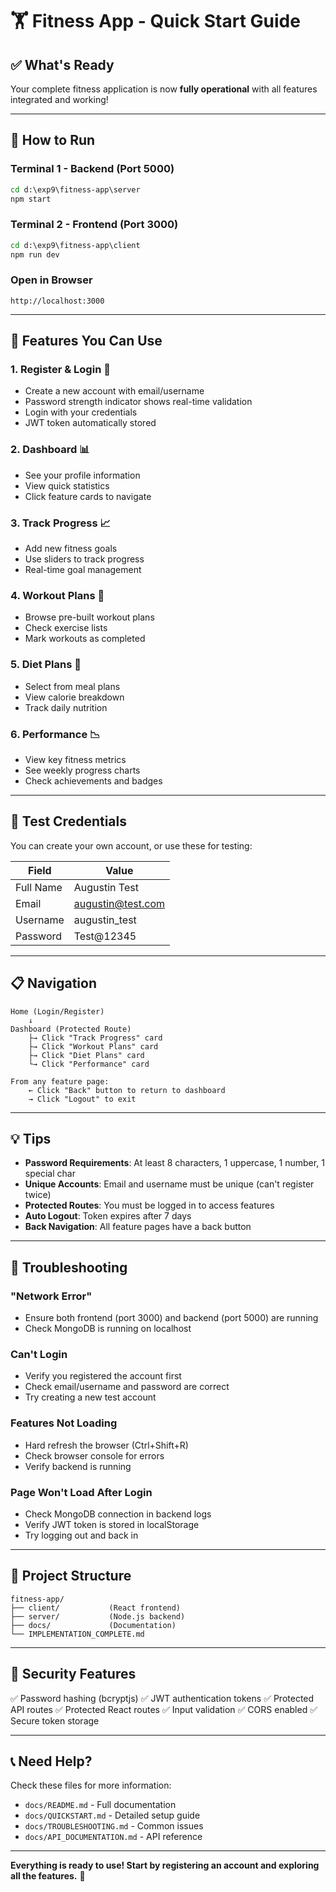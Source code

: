 # 🏋️ Fitness App - Quick Start Guide

## ✅ What's Ready

Your complete fitness application is now **fully operational** with all features integrated and working!

---

## 🚀 How to Run

### Terminal 1 - Backend (Port 5000)
```cmd
cd d:\exp9\fitness-app\server
npm start
```

### Terminal 2 - Frontend (Port 3000)
```cmd
cd d:\exp9\fitness-app\client
npm run dev
```

### Open in Browser
```
http://localhost:3000
```

---

## 🎯 Features You Can Use

### 1. **Register & Login** 🔐
- Create a new account with email/username
- Password strength indicator shows real-time validation
- Login with your credentials
- JWT token automatically stored

### 2. **Dashboard** 📊
- See your profile information
- View quick statistics
- Click feature cards to navigate

### 3. **Track Progress** 📈
- Add new fitness goals
- Use sliders to track progress
- Real-time goal management

### 4. **Workout Plans** 💪
- Browse pre-built workout plans
- Check exercise lists
- Mark workouts as completed

### 5. **Diet Plans** 🥗
- Select from meal plans
- View calorie breakdown
- Track daily nutrition

### 6. **Performance** 📉
- View key fitness metrics
- See weekly progress charts
- Check achievements and badges

---

## 🧪 Test Credentials

You can create your own account, or use these for testing:

| Field | Value |
|-------|-------|
| Full Name | Augustin Test |
| Email | augustin@test.com |
| Username | augustin_test |
| Password | Test@12345 |

---

## 📋 Navigation

```
Home (Login/Register)
    ↓
Dashboard (Protected Route)
    ├→ Click "Track Progress" card
    ├→ Click "Workout Plans" card
    ├→ Click "Diet Plans" card
    └→ Click "Performance" card

From any feature page:
    ← Click "Back" button to return to dashboard
    → Click "Logout" to exit
```

---

## 💡 Tips

- **Password Requirements**: At least 8 characters, 1 uppercase, 1 number, 1 special char
- **Unique Accounts**: Email and username must be unique (can't register twice)
- **Protected Routes**: You must be logged in to access features
- **Auto Logout**: Token expires after 7 days
- **Back Navigation**: All feature pages have a back button

---

## 🐛 Troubleshooting

### "Network Error"
- Ensure both frontend (port 3000) and backend (port 5000) are running
- Check MongoDB is running on localhost

### Can't Login
- Verify you registered the account first
- Check email/username and password are correct
- Try creating a new test account

### Features Not Loading
- Hard refresh the browser (Ctrl+Shift+R)
- Check browser console for errors
- Verify backend is running

### Page Won't Load After Login
- Check MongoDB connection in backend logs
- Verify JWT token is stored in localStorage
- Try logging out and back in

---

## 📁 Project Structure

```
fitness-app/
├── client/           (React frontend)
├── server/           (Node.js backend)
├── docs/             (Documentation)
└── IMPLEMENTATION_COMPLETE.md
```

---

## 🔐 Security Features

✅ Password hashing (bcryptjs)
✅ JWT authentication tokens
✅ Protected API routes
✅ Protected React routes
✅ Input validation
✅ CORS enabled
✅ Secure token storage

---

## 📞 Need Help?

Check these files for more information:
- `docs/README.md` - Full documentation
- `docs/QUICKSTART.md` - Detailed setup guide
- `docs/TROUBLESHOOTING.md` - Common issues
- `docs/API_DOCUMENTATION.md` - API reference

---

**Everything is ready to use! Start by registering an account and exploring all the features.** 🎉
